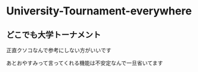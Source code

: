 # University-Tournament-everywhere
## どこでも大学トーナメント

正直クソコなんで参考にしない方がいいです

あとおやすみって言ってくれる機能は不安定なんで一旦省いてます
